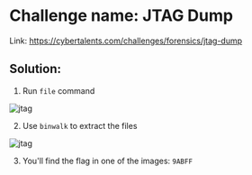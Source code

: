 # Challenge name: JTAG Dump

Link: https://cybertalents.com/challenges/forensics/jtag-dump

## Solution:
1) Run `file` command

![jtag](https://user-images.githubusercontent.com/55226688/84557155-5b00c000-ad31-11ea-81ef-e341176e0d08.png)

2) Use `binwalk` to extract the files

![jtag](https://user-images.githubusercontent.com/55226688/84557260-28a39280-ad32-11ea-8024-ff86e175b584.png)

3) You'll find the flag in one of the images: `9ABFF`
